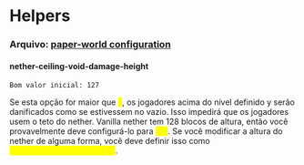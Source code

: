 # Helpers

### Arquivo: [paper-world configuration](https://docs.papermc.io/paper/reference/world-configuration)

#### **nether-ceiling-void-damage-height**

`Bom valor inicial: 127`

Se esta opção for maior que <mark style="color:yellow;">`0`</mark>, os jogadores acima do nível definido y serão danificados como se estivessem no vazio. Isso impedirá que os jogadores usem o teto do nether. Vanilla nether tem 128 blocos de altura, então você provavelmente deve configurá-lo para <mark style="color:yellow;">`127`</mark>. Se você modificar a altura do nether de alguma forma, você deve definir isso como <mark style="color:yellow;">`[sua_altura_do_nether] - 1`</mark>.
